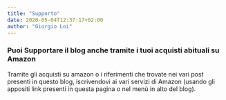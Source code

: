 ```yaml
---
title: "Supporto"
date: 2020-05-04T12:37:17+02:00
author: "Giorgio Loi"
---
```


### Puoi Supportare il blog anche tramite i tuoi acquisti abituali su Amazon



Tramite gli acquisti su amazon o i riferimenti che trovate nei vari post presenti in questo blog, iscrivendovi ai vari servizi di Amazon (usando gli appositi link presenti in questa pagina o nel menù in alto del blog).
